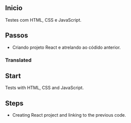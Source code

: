 ## Inicio

Testes com HTML, CSS e JavaScript.

## Passos

- Criando projeto React e atrelando ao códido anterior.

### Translated

## Start

Tests with HTML, CSS and JavaScript.

## Steps

- Creating React project and linking to the previous code.
